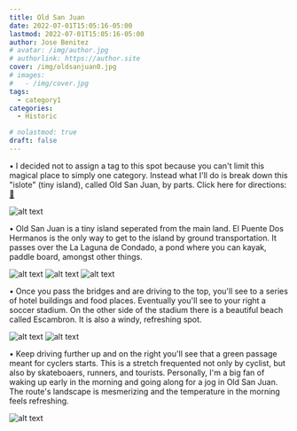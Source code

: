 ```yaml
---
title: Old San Juan
date: 2022-07-01T15:05:16-05:00
lastmod: 2022-07-01T15:05:16-05:00
author: Jose Benitez
# avatar: /img/author.jpg
# authorlink: https://author.site
cover: /img/oldsanjuan0.jpg
# images:
#   - /img/cover.jpg
tags:
  - category1
categories:
  - Historic

# nolastmod: true
draft: false
---
```


• I decided not to assign a tag to this spot because you can't limit this magical place to simply one category. Instead what I'll do is break down this "islote" (tiny island), called Old San Juan, by parts. Click here for directions: [🧭](https://www.google.com/maps/place/Viejo+San+Juan,+San+Juan/@18.4645619,-66.124844,15z/data=!3m1!4b1!4m5!3m4!1s0x8c036eb8b656b379:0x86bd62881c6ab915!8m2!3d18.463203!4d-66.1147571)

![alt text](/img/oldsanjuan0.jpg)

• Old San Juan is a tiny island seperated from the main land. El Puente Dos Hermanos is the only way to get to the island by ground transportation. It passes over the La Laguna de Condado, a pond where you can kayak, paddle board, amongst other things.

![alt text](/img/puentedoshermanos0.jpg)
![alt text](/img/puentedoshermanos.jpg)
![alt text](/img/kayakcondado.jpg)

• Once you pass the bridges and are driving to the top, you'll see to a series of hotel buildings and food places. Eventually you'll see to your right a soccer stadium. On the other side of the stadium there is a beautiful beach called Escambron. It is also a windy, refreshing spot.

![alt text](/img/escambron.jpg)
![alt text](/img/escambronarea.jpg)

• Keep driving further up and on the right you'll see that a green passage meant for cyclers starts. This is a stretch frequented not only by cyclist, but also by skateboaers, runners, and tourists. Personally, I'm a big fan of waking up early in the morning and going along for a jog in Old San Juan. The route's landscape is mesmerizing and the temperature in the morning feels refreshing.

![alt text](/img/ciclovia.jpg)
